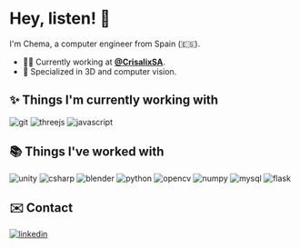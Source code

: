 # Hey, listen! :wave:

I'm Chema, a computer engineer from Spain (:es:).

- :man_technologist: Currently working at **[@CrisalixSA](https://github.com/CrisalixSA)**.
- :mag_right: Specialized in 3D and computer vision.

## :sparkles: Things I'm currently working with

![git](https://img.shields.io/badge/git-F05032?style=for-the-badge&logo=git&logoColor=white)
![threejs](https://img.shields.io/badge/threejs-555555?style=for-the-badge&logo=three.js&logoColor=white)
![javascript](https://img.shields.io/badge/javascript-323330?style=for-the-badge&logo=javascript&logoColor=F7DF1E)

## :books: Things I've worked with

![unity](https://img.shields.io/badge/Unity-222222?style=for-the-badge&logo=unity&logoColor=white)
![csharp](https://img.shields.io/badge/C%23-239120?style=for-the-badge&logo=c-sharp&logoColor=white)
![blender](https://img.shields.io/badge/blender-F5792A?style=for-the-badge&logo=blender&logoColor=white)
![python](https://img.shields.io/badge/python-3670A0?style=for-the-badge&logo=python&logoColor=ffdd54)
![opencv](https://img.shields.io/badge/opencv-27338e?style=for-the-badge&logo=OpenCV&logoColor=white)
![numpy](https://img.shields.io/badge/numpy-013243?style=for-the-badge&logo=numpy&logoColor=white)
![mysql](https://img.shields.io/badge/mysql-333333?style=for-the-badge&logo=mysql&logoColor=white)
![flask](https://img.shields.io/badge/flask-222222?style=for-the-badge&logo=flask&logoColor=white)

## :envelope: Contact

[![linkedin](https://img.shields.io/badge/linkedin-blue?style=for-the-badge&logo=linkedin&logoColor=white)](https://es.linkedin.com/in/jose-manuel-campillo)
